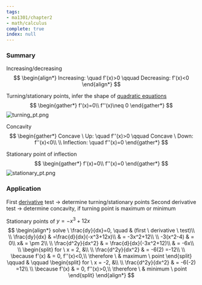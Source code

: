 ```yaml
---
tags:
- ma1301/chapter2
- math/calculus
complete: true
index: null
---
```

### Summary
Increasing/decreasing
$$
\begin{align*}
Increasing: \quad f'(x)>0 \qquad Decreasing: f'(x)<0
\end{align*}
$$

Turning/stationary points, infer the shape of [quadratic equations](/labyrinth/notes/math/math_fundementals/quadratic_equations)
$$
\begin{gather*}
f'(x)=0\\
f''(x)\neq 0
\end{gather*}
$$
<img src="/labyrinth/assets/turning_pt.png" alt="turning_pt.png" class="mx-auto object-none" style="">

Concavity
$$
\begin{gather*}
Concave \ Up: \quad f''(x)>0 \qquad Concave \ Down: f''(x)<0\\
\\
Inflection: \quad f''(x)=0
\end{gather*}
$$

Stationary point of inflection
$$
\begin{gather*}
f'(x)=0\\
f''(x)=0
\end{gather*}
$$
<img src="/labyrinth/assets/stationary_pt.png" alt="stationary_pt.png" class="mx-auto object-none" style="">
### Application
First [derivative](/labyrinth/notes/math/math_fundementals/derivative_notation) test -> determine turning/stationary points
Second derivative test -> determine concavity, if turning point is maximum or minimum

Stationary points of $y=-x^{3}+12x$
$$
\begin{align*}
solve \ \frac{dy}{dx}=0, \quad & (first \ derivative \ test)\\
\\
\frac{dy}{dx} & =\frac{d}{dx}(-x^3+12x)\\
& = -3x^2+12\\
\\
-3(x^2-4) & = 0\\
x& = \pm 2\\
\\
\frac{d^2y}{dx^2} & = \frac{d}{dx}(-3x^2+12)\\
& = -6x\\
\\
\begin{split}
for \ x = 2, &\\
\\
\frac{d^2y}{dx^2} & = -6(2) =-12\\
\\
\because f'(x) & = 0, f''(x)<0,\\
\therefore \ & maximum \ point
\end{split}
\qquad  & \qquad
\begin{split}
for \ x = -2, &\\
\\
\frac{d^2y}{dx^2} & = -6(-2) =12\\
\\
\because f'(x) & = 0, f''(x)>0,\\
\therefore \ & minimum \ point
\end{split}
\end{align*}
$$